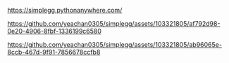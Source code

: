 https://simplegg.pythonanywhere.com/


https://github.com/yeachan0305/simplegg/assets/103321805/af792d98-0e20-4906-8fbf-1336199c6580



https://github.com/yeachan0305/simplegg/assets/103321805/ab96065e-8ccb-467d-9f91-7856678ccfb8

